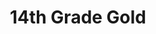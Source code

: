 ---
title: 14th Grade Gold
image: img/14th grade blue web.jpg
training: Wednesdays 5 - 6:15pm at Onerahi FC
order: 6
email: " onerahifootballclub@outlook.co.nz"
coaches: James Owen & Joy Jansen (Manager)
---